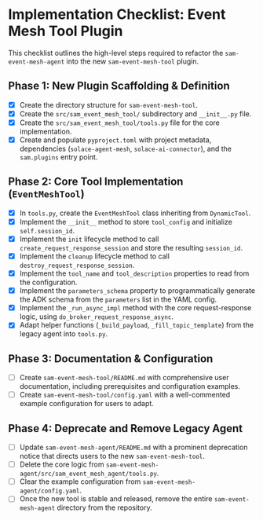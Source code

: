 # Implementation Checklist: Event Mesh Tool Plugin

This checklist outlines the high-level steps required to refactor the `sam-event-mesh-agent` into the new `sam-event-mesh-tool` plugin.

## Phase 1: New Plugin Scaffolding & Definition

- [x] Create the directory structure for `sam-event-mesh-tool`.
- [x] Create the `src/sam_event_mesh_tool/` subdirectory and `__init__.py` file.
- [x] Create the `src/sam_event_mesh_tool/tools.py` file for the core implementation.
- [x] Create and populate `pyproject.toml` with project metadata, dependencies (`solace-agent-mesh`, `solace-ai-connector`), and the `sam.plugins` entry point.

## Phase 2: Core Tool Implementation (`EventMeshTool`)

- [x] In `tools.py`, create the `EventMeshTool` class inheriting from `DynamicTool`.
- [x] Implement the `__init__` method to store `tool_config` and initialize `self.session_id`.
- [x] Implement the `init` lifecycle method to call `create_request_response_session` and store the resulting `session_id`.
- [x] Implement the `cleanup` lifecycle method to call `destroy_request_response_session`.
- [x] Implement the `tool_name` and `tool_description` properties to read from the configuration.
- [x] Implement the `parameters_schema` property to programmatically generate the ADK schema from the `parameters` list in the YAML config.
- [x] Implement the `_run_async_impl` method with the core request-response logic, using `do_broker_request_response_async`.
- [x] Adapt helper functions (`_build_payload`, `_fill_topic_template`) from the legacy agent into `tools.py`.

## Phase 3: Documentation & Configuration

- [ ] Create `sam-event-mesh-tool/README.md` with comprehensive user documentation, including prerequisites and configuration examples.
- [ ] Create `sam-event-mesh-tool/config.yaml` with a well-commented example configuration for users to adapt.

## Phase 4: Deprecate and Remove Legacy Agent

- [ ] Update `sam-event-mesh-agent/README.md` with a prominent deprecation notice that directs users to the new `sam-event-mesh-tool`.
- [ ] Delete the core logic from `sam-event-mesh-agent/src/sam_event_mesh_agent/tools.py`.
- [ ] Clear the example configuration from `sam-event-mesh-agent/config.yaml`.
- [ ] Once the new tool is stable and released, remove the entire `sam-event-mesh-agent` directory from the repository.
